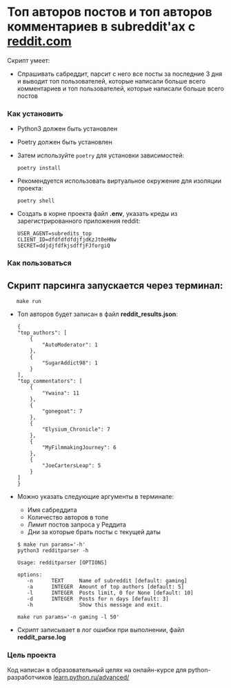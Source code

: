 # Топ авторов постов и топ авторов комментариев в subreddit'ах с [reddit.com](https://www.reddit.com/)

Скрипт умеет: 
- Спрашивать сабреддит, парсит с него все посты за последние 3 дня и выводит топ пользователей, которые написали больше всего комментариев и топ пользователей, которые написали больше всего постов

### Как установить

- Python3 должен быть установлен
- Poetry должен быть установлен
- Затем используйте `poetry` для установки зависимостей: 
    ```
    poetry install
    ```

- Рекомендуется использовать виртуальное окружение для изоляции проекта:
    ```
    poetry shell
    ```

- Создать в корне проекта файл **.env**, указать креды из зарегистрированного приложения reddit:
    ```
    USER_AGENT=subredits_top
    CLIENT_ID=dfdfdfdfdjfjdKzJt0eHNw
    SECRET=ddjdjfdfkjsdffjFJforgiQ
    ```


### Как пользоваться
## Cкрипт парсинга запускается через терминал:

```
   make run
```
- Топ авторов будет записан в файл **reddit_results.json**:
    ```
    {
    "top_authors": [
        {
            "AutoModerator": 1
        },
        {
            "SugarAddict98": 1
        }
    ],
    "top_commentators": [
        {
            "Ywaina": 11
        },
        {
            "gonegoat": 7
        },
        {
            "Elysium_Chronicle": 7
        },
        {
            "MyFilmmakingJourney": 6
        },
        {
            "JoeCartersLeap": 5
        }
    ]
    }
    ```

- Можно указать следующие аргументы в терминале:
    - Имя сабреддита
    - Количество авторов в топе
    - Лимит постов запроса у Реддита
    - Дни за которые брать посты с текущей даты

    ```
    $ make run params='-h'
    python3 redditparser -h

    Usage: redditparser [OPTIONS]

    options:
       -n      TEXT     Name of subreddit [default: gaming]
       -a      INTEGER  Amount of top authors [default: 5]
       -l      INTEGER  Posts limit, 0 for None [default: 10]
       -d      INTEGER  Posts for n days [default: 3]
       -h               Show this message and exit.
    ```
        
    ``` 
    make run params='-n gaming -l 50'
    ```

- Скрипт записывает в лог ошибки при выполнении, файл **reddit_parse.log**
 

### Цель проекта

Код написан в образовательный целях на онлайн-курсе для python-разработчиков [learn.python.ru/advanced/](https://learn.python.ru/advanced/)
